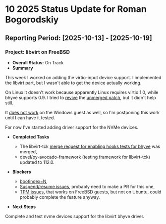 # 10 2025 Status Update for Roman Bogorodskiy

## **Reporting Period:** [2025-10-13] - [2025-10-19]

### Project: libvirt on FreeBSD
* **Overall Status:** On Track
* **Summary**

This week I worked on adding the virtio-input device support.
I implemented the libvirt part, but I wasn't able to get
the device actually working.

On Linux it doesn't work because apparently Linux requires virtio 1.0,
while bhyve supports 0.9. I tried to [revive](https://github.com/novel/freebsd-src/tree/D29708-rebase)
the [unmerged patch](https://reviews.freebsd.org/D29708),
but it didn't help still.

It [does not work](https://bugs.freebsd.org/bugzilla/show_bug.cgi?id=290364)
on the Windows guest as well, so I'm postponing this work until I can
have it tested.

For now I've started adding driver support for the NVMe devices.

* **Completed Tasks**

  - The libvirt-tck [merge request for enabling hooks tests for bhyve](https://gitlab.com/libvirt/libvirt-tck/-/merge_requests/72) was merged,
  - devel/py-avocado-framework (testing framework for libvirt-tck) updated to 112.0.

* **Blockers**

  - [bootindex=N](https://bugs.freebsd.org/bugzilla/show_bug.cgi?id=279720),
  - [Suspend/resume issues](https://lists.freebsd.org/archives/freebsd-virtualization/2025-October/003191.html), probably need to make a PR for this one,
  - [TPM issues](https://bugs.freebsd.org/bugzilla/show_bug.cgi?id=287326), that works on FreeBSD guests, but not on Ubuntu, could probably complete the feature anyway.

* **Next Steps** 

Complete and test nvme devices support for the libvirt bhyve driver.
